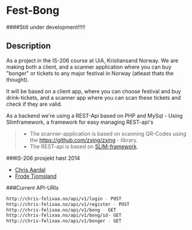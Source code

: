 Fest-Bong
=========
####Still under development!!!!!

Description
--
As a project in the IS-206 course at UiA, Kristiansand Norway. We are making both a client, and a scanner application where you can buy "bonger" or tickets to any major festival in Norway (atleast thats the thought).

It will be based on a client app, where you can choose festival and buy drink-tickets, and a scanner app where you can scan these tickets and check if they are valid.

As a backend we're using a REST-Api based on PHP and MySql - Using Slimframework, a framework for easy managing REST-api's

>* The scanner-application is based on scanning QR-Codes using the https://github.com/zxing/zxing - library.
>* The REST-api is based on [SLIM-framework].

###IS-206 prosjekt høst 2014
* [Chris Aardal]
* [Frode Tjomsland]



###Current API-URIs


```sh
http://chris-felixaa.no/api/v1/login - POST
http://chris-felixaa.no/api/v1/register - POST
http://chris-felixaa.no/api/v1/bong - GET
http://chris-felixaa.no/api/v1/bong/id- GET
http://chris-felixaa.no/api/v1/bonger - GET
```



[Frode Tjomsland]:https://github.com/tommel87
[Chris Aardal]:https://github.com/Felixaa
[SLIM-Framework]:http://www.slimframework.com/
